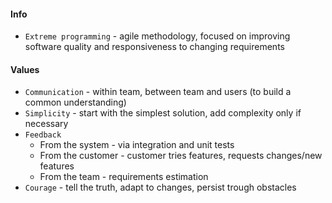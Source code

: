 #### Info
* `Extreme programming` - agile methodology, focused on improving software quality and responsiveness to changing requirements

#### Values
* `Communication` - within team, between team and users (to build a common understanding)
* `Simplicity` - start with the simplest solution, add complexity only if necessary
* `Feedback`
    * From the system - via integration and unit tests
    * From the customer - customer tries features, requests changes/new features
    * From the team - requirements estimation
* `Courage` - tell the truth, adapt to changes, persist trough obstacles
